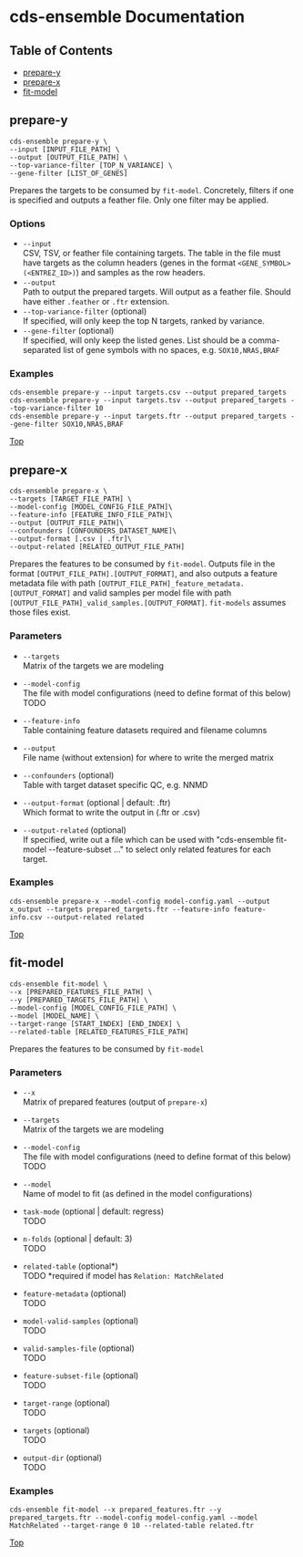 # cds-ensemble Documentation

## Table of Contents
- [prepare-y](#prepare-y)
- [prepare-x](#prepare-x)
- [fit-model](#fit-model)

## prepare-y
```shell
cds-ensemble prepare-y \
--input [INPUT_FILE_PATH] \
--output [OUTPUT_FILE_PATH] \
--top-variance-filter [TOP_N_VARIANCE] \
--gene-filter [LIST_OF_GENES]
```

Prepares the targets to be consumed by `fit-model`. Concretely, filters if one is specified and outputs a feather file. Only one filter may be applied.

### Options
- `--input` \
    CSV, TSV, or feather file containing targets. The table in the file must have targets as the column headers (genes in the format `<GENE_SYMBOL> (<ENTREZ_ID>)`) and samples as the row headers.
- `--output` \
    Path to output the prepared targets. Will output as a feather file. Should have either `.feather` or `.ftr` extension.
- `--top-variance-filter` (optional) \
    If specified, will only keep the top N targets, ranked by variance.
- `--gene-filter` (optional) \
    If specified, will only keep the listed genes. List should be a comma-separated list of gene symbols with no spaces, e.g. `SOX10,NRAS,BRAF`

### Examples
```shell
cds-ensemble prepare-y --input targets.csv --output prepared_targets
cds-ensemble prepare-y --input targets.tsv --output prepared_targets --top-variance-filter 10
cds-ensemble prepare-y --input targets.ftr --output prepared_targets --gene-filter SOX10,NRAS,BRAF
```

[Top](#cds-ensemble-documentation)

## prepare-x
```shell
cds-ensemble prepare-x \
--targets [TARGET_FILE_PATH] \
--model-config [MODEL_CONFIG_FILE_PATH]\
--feature-info [FEATURE_INFO_FILE_PATH]\
--output [OUTPUT_FILE_PATH]\
--confounders [CONFOUNDERS_DATASET_NAME]\
--output-format [.csv | .ftr]\
--output-related [RELATED_OUTPUT_FILE_PATH]
```

Prepares the features to be consumed by `fit-model`. Outputs file in the format `[OUTPUT_FILE_PATH].[OUTPUT_FORMAT]`, and also outputs a feature metadata file with path `[OUTPUT_FILE_PATH]_feature_metadata.[OUTPUT_FORMAT]` and valid samples per model file with path `[OUTPUT_FILE_PATH]_valid_samples.[OUTPUT_FORMAT]`. `fit-models` assumes those files exist.

### Parameters
- `--targets` \
  Matrix of the targets we are modeling

- `--model-config` \
  The file with model configurations (need to define format of this below) TODO

- `--feature-info` \
  Table containing feature datasets required and filename columns

- `--output` \
  File name (without extension) for where to write the merged matrix

- `--confounders` (optional) \
  Table with target dataset specific QC, e.g. NNMD

- `--output-format` (optional | default: .ftr) \
  Which format to write the output in (.ftr or .csv)

- `--output-related` (optional) \
  If specified, write out a file which can be used with "cds-ensemble fit-model --feature-subset ..." to select only related features for each target.


### Examples
```shell
cds-ensemble prepare-x --model-config model-config.yaml --output x_output --targets prepared_targets.ftr --feature-info feature-info.csv --output-related related
```

[Top](#cds-ensemble-documentation)


## fit-model
```shell
cds-ensemble fit-model \
--x [PREPARED_FEATURES_FILE_PATH] \
--y [PREPARED_TARGETS_FILE_PATH] \
--model-config [MODEL_CONFIG_FILE_PATH] \
--model [MODEL_NAME] \
--target-range [START_INDEX] [END_INDEX] \
--related-table [RELATED_FEATURES_FILE_PATH]
```

Prepares the features to be consumed by `fit-model`

### Parameters
- `--x` \
  Matrix of prepared features (output of `prepare-x`)

- `--targets` \
  Matrix of the targets we are modeling

- `--model-config` \
  The file with model configurations (need to define format of this below) TODO

- `--model` \
  Name of model to fit (as defined in the model configurations)

- `task-mode` (optional | default: regress) \
  TODO

- `n-folds` (optional | default: 3) \
  TODO

- `related-table` (optional\*) \
  TODO
  \*required if model has `Relation: MatchRelated`


- `feature-metadata` (optional) \
  TODO

- `model-valid-samples` (optional) \
  TODO

- `valid-samples-file` (optional) \
  TODO

- `feature-subset-file` (optional) \
  TODO

- `target-range` (optional) \
  TODO

- `targets` (optional) \
  TODO

- `output-dir` (optional) \
  TODO


### Examples
```shell
cds-ensemble fit-model --x prepared_features.ftr --y prepared_targets.ftr --model-config model-config.yaml --model MatchRelated --target-range 0 10 --related-table related.ftr
```

[Top](#cds-ensemble-documentation)
